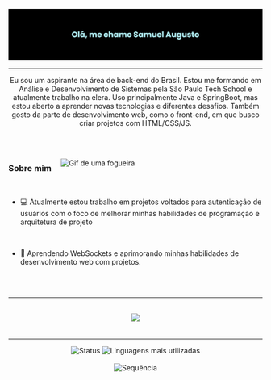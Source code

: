 ![Header Banner](./images/banner.png)

---

<p align="center">Eu sou um aspirante na área de back-end do Brasil. Estou me formando em Análise e Desenvolvimento de Sistemas pela São Paulo Tech School e atualmente trabalho na elera. Uso principalmente Java e SpringBoot, mas estou aberto a aprender novas tecnologias e diferentes desafios. Também gosto da parte de desenvolvimento web, como o front-end, em que busco criar projetos com HTML/CSS/JS.</p>

<br><br>

<img alt="Gif de uma fogueira" align="right" src="https://user-images.githubusercontent.com/74038190/213866269-5d00981c-7c98-46d7-8a8e-16f462f15227.gif" width="400">

<h3>Sobre mim</h3>

<br>

- 💻 Atualmente estou trabalho em projetos voltados para autenticação de usuários com o foco de melhorar minhas habilidades de programação e arquitetura de projeto

<br>

- 🌱 Aprendendo WebSockets e aprimorando minhas habilidades de desenvolvimento web com projetos.

<br><br>

---

<br>
<div align="center">
  <a href="https://skillicons.dev">
      <img src="https://skillicons.dev/icons?i=html,css,javascript,nodejs,java,spring,mysql,npm,git,vscode,idea,figma">
  </a>
</div>
<br>

---

<div align="center" margin="0">
  <img alt="Status" src="https://github-readme-stats-rho-topaz.vercel.app/api?username=umsamu&theme=prussian&&bg_color=00000000&show_icons=false&hide_border=true&card_width=350&locale=pt-br&hide=issues&witdh=50%" />
  <img alt="Linguagens mais utilizadas" src="https://github-readme-stats-rho-topaz.vercel.app/api/top-langs?username=umsamu&theme=prussian&bg_color=00000000&show_icons=true&hide_border=true&layout=compact&card_width=350&locale=pt-br&size_weight=0.5&count_weight=0.5&height=100%" />
</div>

<br>

<div align="center">
  <img alt="Sequência" src="https://streak-stats.demolab.com?user=UmSamu&theme=iceberg&border_radius=6&locale=pt_BR&mode=weekly&card_width=750&hide_border=true">
</div>
